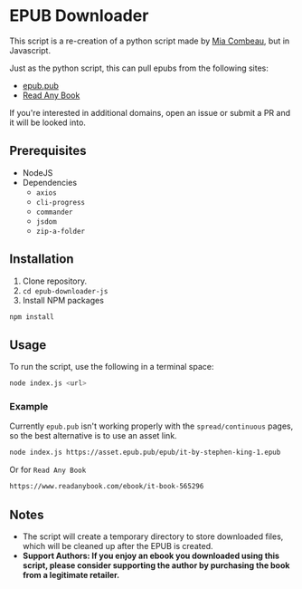 # EPUB Downloader

This script is a re-creation of a python script made by [Mia Combeau](https://github.com/mcombeau/epub_downloader/), but in Javascript.

Just as the python script, this can pull epubs from the following sites:

- [epub.pub](https://www.epub.pub/)
- [Read Any Book](https://www.readanybook.com/)

If you're interested in additional domains, open an issue or submit a PR and it will be looked into.

## Prerequisites

- NodeJS
- Dependencies
  - `axios`
  - `cli-progress`
  - `commander`
  - `jsdom`
  - `zip-a-folder`

## Installation

1. Clone repository.
2. `cd epub-downloader-js`
3. Install NPM packages

```bash
npm install
```

## Usage

To run the script, use the following in a terminal space:

```bash
node index.js <url>
```

### Example

Currently `epub.pub` isn't working properly with the `spread/continuous` pages, so the best alternative is to use an asset link.

```bash
node index.js https://asset.epub.pub/epub/it-by-stephen-king-1.epub
```

Or for `Read Any Book`

```bash
https://www.readanybook.com/ebook/it-book-565296
```

## Notes

- The script will create a temporary directory to store downloaded files, which will be cleaned up after the EPUB is created.
- **Support Authors: If you enjoy an ebook you downloaded using this script, please consider supporting the author by purchasing the book from a legitimate retailer.**
